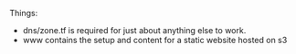 Things:

* dns/zone.tf is required for just about anything else to work.
* www contains the setup and content for a static website hosted on s3
